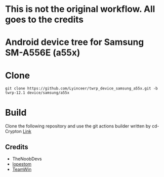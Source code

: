 # This is not the original workflow. All goes to the credits
# Android device tree for Samsung SM-A556E (a55x)
# Clone
    git clone https://github.com/Lyinceer/twrp_device_samsung_a55x.git -b twrp-12.1 device/samsung/a55x
# Build
Clone the following repository and use the git actions builder written by cd-Crypton
[Link](https://github.com/TheNoobDevs/samsung_a55x_vendorbootimage-builder)

## Credits
- TheNoobDevs
- [lopestom](https://github.com/lopestom)
- [TeamWin](https://github.com/TeamWin/)
